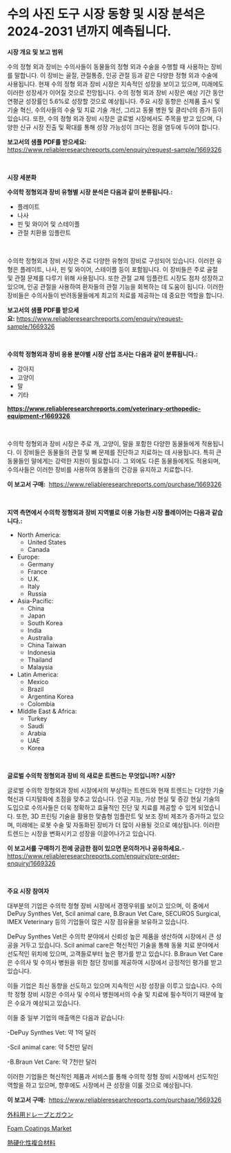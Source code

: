 <p><h1>수의 사진 도구 시장 동향 및 시장 분석은 2024-2031 년까지 예측됩니다.</h1></p><p><strong>시장 개요 및 보고 범위</strong></p>
<p><p>수의 정형 외과 장비는 수의사들이 동물들의 정형 외과 수술을 수행할 때 사용하는 장비를 말합니다. 이 장비는 골절, 관절통증, 인공 관절 등과 같은 다양한 정형 외과 수술에 사용됩니다. 현재 수의 정형 외과 장비 시장은 지속적인 성장을 보이고 있으며, 미래에도 이러한 성장세가 이어질 것으로 전망됩니다. 수의 정형 외과 장비 시장은 예상 기간 동안 연평균 성장률인 5.6%로 성장할 것으로 예상됩니다. 주요 시장 동향은 신제품 출시 및 기술 혁신, 수의사들의 수술 및 치료 기술 개선, 그리고 동물 병원 및 클리닉의 증가 등이 있습니다. 또한, 수의 정형 외과 장비 시장은 글로벌 시장에서도 주목을 받고 있으며, 다양한 신규 시장 진출 및 확대를 통해 성장 가능성이 크다는 점을 염두에 두어야 합니다.</p></p>
<p><strong>보고서의 샘플 PDF를 받으세요:</strong> <a href="https://www.reliableresearchreports.com/enquiry/request-sample/1669326">https://www.reliableresearchreports.com/enquiry/request-sample/1669326</a></p>
<p>&nbsp;</p>
<p><strong>시장 세분화</strong></p>
<p><strong>수의학 정형외과 장비 유형별 시장 분석은 다음과 같이 분류됩니다.:</strong></p>
<p><ul><li>플레이트</li><li>나사</li><li>핀 및 와이어 및 스테이플</li><li>관절 치환용 임플란트</li></ul></p>
<p>&nbsp;</p>
<p><p>수의학 정형외과 장비 시장은 주로 다양한 유형의 장비로 구성되어 있습니다. 이러한 유형은 플레이트, 나사, 핀 및 와이어, 스테이플 등이 포함됩니다. 이 장비들은 주로 골절 및 관절 문제를 다루기 위해 사용됩니다. 또한 관절 교체 임플란트 시장도 점차 성장하고 있으며, 인공 관절을 사용하여 환자들의 관절 기능을 회복하는 데 도움이 됩니다. 이러한 장비들은 수의사들이 반려동물들에게 최고의 치료를 제공하는 데 중요한 역할을 합니다.</p></p>
<p><strong>보고서의 샘플 PDF를 받으세요:</strong>&nbsp;<a href="https://www.reliableresearchreports.com/enquiry/request-sample/1669326">https://www.reliableresearchreports.com/enquiry/request-sample/1669326</a></p>
<p>&nbsp;</p>
<p><strong> 수의학 정형외과 장비 응용 분야별 시장 산업 조사는 다음과 같이 분류됩니다.:</strong></p>
<p><ul><li>강아지</li><li>고양이</li><li>말</li><li>기타</li></ul></p>
<p><strong><a href="https://www.reliableresearchreports.com/veterinary-orthopedic-equipment-r1669326">https://www.reliableresearchreports.com/veterinary-orthopedic-equipment-r1669326</a></strong></p>
<p>&nbsp;</p>
<p><p>수의학 정형외과 장비 시장은 주로 개, 고양이, 말을 포함한 다양한 동물들에게 적용됩니다. 이 장비들은 동물들의 관절 및 뼈 문제를 진단하고 치료하는 데 사용됩니다. 특히 큰 동물들인 말에게는 강력한 지원이 필요합니다. 그 외에도 다른 동물들에게도 적용되며, 수의사들은 이러한 장비를 사용하여 동물들의 건강을 유지하고 치료합니다.</p></p>
<p><strong>이 보고서 구매:</strong>&nbsp; <a href="https://www.reliableresearchreports.com/purchase/1669326">https://www.reliableresearchreports.com/purchase/1669326</a></p>
<p>&nbsp;</p>
<p><strong>지역 측면에서 수의학 정형외과 장비 지역별로 이용 가능한 시장 플레이어는 다음과 같습니다.:</strong></p>
<p><ul>
    <li>
        North America:
        <ul>
            <li>United States</li>
            <li>Canada</li>
        </ul>
    </li>
    <li>
        Europe:
        <ul>
            <li>Germany</li>
            <li>France</li>
            <li>U.K.</li>
            <li>Italy</li>
            <li>Russia</li>
        </ul>
    </li>
    <li>
        Asia-Pacific:
        <ul>
            <li>China</li>
            <li>Japan</li>
            <li>South Korea</li>
            <li>India</li>
            <li>Australia</li>
            <li>China Taiwan</li>
            <li>Indonesia</li>
            <li>Thailand</li>
            <li>Malaysia</li>
        </ul>
    </li>
    <li>
        Latin America:
        <ul>
            <li>Mexico</li>
            <li>Brazil</li>
            <li>Argentina Korea</li>
            <li>Colombia</li>
        </ul>
    </li>
    <li>
        Middle East & Africa:
        <ul>
            <li>Turkey</li>
            <li>Saudi</li>
            <li>Arabia</li>
            <li>UAE</li>
            <li>Korea</li>
        </ul>
    </li>
    </ul></p>
<p>&nbsp;</p>
<p><strong>글로벌 수의학 정형외과 장비 의 새로운 트렌드는 무엇입니까? 시장?</strong></p>
<p><p>글로벌 수의학 정형외과 장비 시장에서의 부상하는 트렌드와 현재 트렌드는 다양한 기술 혁신과 디지털화에 초점을 맞추고 있습니다. 인공 지능, 가상 현실 및 증강 현실 기술의 도입으로 수의사들은 더욱 정확하고 효율적인 진단 및 치료를 제공할 수 있게 되었습니다. 또한, 3D 프린팅 기술을 활용한 맞춤형 임플란트 및 보조 장비 제조가 증가하고 있으며, 미래에는 로봇 수술 및 자동화된 장비가 더 많이 사용될 것으로 예상됩니다. 이러한 트렌드는 시장을 변화시키고 성장을 이끌어나가고 있습니다.</p></p>
<p><strong>이 보고서를 구매하기 전에 궁금한 점이 있으면 문의하거나 공유하세요.</strong>- <a href="https://www.reliableresearchreports.com/enquiry/pre-order-enquiry/1669326">https://www.reliableresearchreports.com/enquiry/pre-order-enquiry/1669326</a></p>
<p>&nbsp;</p>
<p><strong>주요 시장 참여자</strong></p>
<p><p>대부분의 기업은 수의학 정형 장비 시장에서 경쟁우위를 보이고 있으며, 이 중에서 DePuy Synthes Vet, Scil animal care, B.Braun Vet Care, SECUROS Surgical, IMEX Veterinary 등의 기업들이 많은 시장 점유율을 보유하고 있습니다.</p><p>DePuy Synthes Vet은 수의학 분야에서 신뢰성 높은 제품을 생산하여 시장에서 큰 성공을 거두고 있습니다. Scil animal care은 혁신적인 기술을 통해 동물 치료 분야에서 선도적인 위치에 있으며, 고객들로부터 높은 평가를 받고 있습니다. B.Braun Vet Care은 수의사 및 수의사 병원을 위한 첨단 장비를 제공하여 시장에서 긍정적인 평가를 받고 있습니다.</p><p>이들 기업은 최신 동향을 선도하고 있으며 지속적인 시장 성장을 이루고 있습니다. 수의학 정형 장비 시장은 수의사 및 수의사 병원에서의 수술 및 치료에 필수적이기 때문에 높은 수요가 예상되고 있습니다.</p><p>이들 중 일부 기업의 매출액은 다음과 같습니다:</p><p>-DePuy Synthes Vet: 약 1억 달러</p><p>-Scil animal care: 약 5천만 달러</p><p>-B.Braun Vet Care: 약 7천만 달러</p><p>이러한 기업들은 혁신적인 제품과 서비스를 통해 수의학 정형 장비 시장에서 선도적인 역할을 하고 있으며, 향후에도 시장에서 큰 성장을 이룰 것으로 예상됩니다.</p></p>
<p><strong>이 보고서 구매:</strong>&nbsp;&nbsp;<a href="https://www.reliableresearchreports.com/purchase/1669326">https://www.reliableresearchreports.com/purchase/1669326</a></p>
<p><p><a href="https://medium.com/@ebbkautzer/%E6%89%8B%E8%A1%93%E7%94%A8%E3%83%89%E3%83%AC%E3%83%BC%E3%83%97%E3%81%A8%E3%82%AC%E3%82%A6%E3%83%B3%E3%81%AE%E5%B8%82%E5%A0%B4%E5%88%86%E6%9E%90-%E3%81%9D%E3%81%AEcagr-%E5%B8%82%E5%A0%B4%E3%82%BB%E3%82%B0%E3%83%A1%E3%83%B3%E3%83%86%E3%83%BC%E3%82%B7%E3%83%A7%E3%83%B3-%E3%81%8A%E3%82%88%E3%81%B3%E3%82%B0%E3%83%AD%E3%83%BC%E3%83%90%E3%83%AB%E6%A5%AD%E7%95%8C%E6%A6%82%E8%A6%81-719005653e04">外科用ドレープとガウン</a></p><p><a href="https://frill-swim-3cd.notion.site/Foam-Coatings-Market-with-the-goal-of-estimating-the-market-size-and-future-growth-potential-of-vari-3903abc9d31c4846a6ea6bfff16f9988">Foam Coatings Market</a></p><p><a href="https://medium.com/@nicolaseller56452023/%E7%86%B1%E7%A1%AC%E5%8C%96%E6%80%A7%E8%A4%87%E5%90%88%E6%9D%90%E6%96%99%E5%B8%82%E5%A0%B4-%E6%88%90%E5%8A%9F%E3%81%99%E3%82%8B%E3%83%93%E3%82%B8%E3%83%8D%E3%82%B9%E6%88%A6%E7%95%A5%E3%81%AE%E9%8D%B52031%E5%B9%B4%E3%81%BE%E3%81%A7%E3%81%AE%E4%BA%88%E6%B8%AC-393c46266bc8">熱硬化性複合材料</a></p></p>